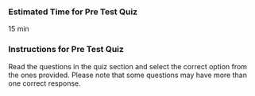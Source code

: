 ### Estimated Time for Pre Test Quiz

15 min
### Instructions for Pre Test Quiz

Read the questions in the quiz section and select the correct option from the ones provided. Please note that some questions may have more than one correct response.

